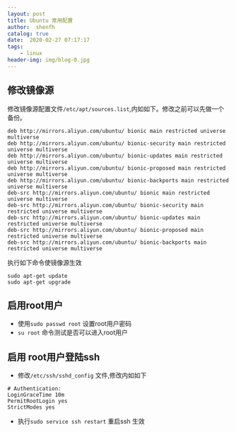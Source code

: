 ```yaml
---
layout: post
title: Ubuntu 常用配置
author:  shenfh
catalog: true
date:  2020-02-27 07:17:17
tags:
    - linux 
header-img: img/blog-0.jpg
---
```


## 修改镜像源

修改镜像源配置文件`/etc/apt/sources.list`,内如如下。修改之前可以先做一个备份。

```
deb http://mirrors.aliyun.com/ubuntu/ bionic main restricted universe multiverse
deb http://mirrors.aliyun.com/ubuntu/ bionic-security main restricted universe multiverse
deb http://mirrors.aliyun.com/ubuntu/ bionic-updates main restricted universe multiverse
deb http://mirrors.aliyun.com/ubuntu/ bionic-proposed main restricted universe multiverse
deb http://mirrors.aliyun.com/ubuntu/ bionic-backports main restricted universe multiverse
deb-src http://mirrors.aliyun.com/ubuntu/ bionic main restricted universe multiverse
deb-src http://mirrors.aliyun.com/ubuntu/ bionic-security main restricted universe multiverse
deb-src http://mirrors.aliyun.com/ubuntu/ bionic-updates main restricted universe multiverse
deb-src http://mirrors.aliyun.com/ubuntu/ bionic-proposed main restricted universe multiverse
deb-src http://mirrors.aliyun.com/ubuntu/ bionic-backports main restricted universe multiverse
```


执行如下命令使镜像源生效

```
sudo apt-get update
sudo apt-get upgrade
```

## 启用root用户

* 使用`sudo passwd root` 设置root用户密码
* `su root` 命令测试是否可以进入root用户

## 启用 root用户登陆ssh

* 修改`/etc/ssh/sshd_config` 文件,修改内如如下

```
# Authentication:
LoginGraceTime 10m
PermitRootLogin yes
StrictModes yes
```

* 执行`sudo service ssh restart` 重启ssh 生效

